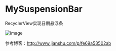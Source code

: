 # MySuspensionBar
RecyclerView实现日期悬浮条

![image](https://github.com/lizhongze123/MySuspensionBar/test.gif)

参考博客：http://www.jianshu.com/p/fe69a53502ab

